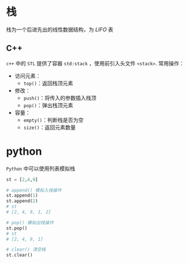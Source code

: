 # 栈
栈为一个后进先出的线性数据结构，为 *LIFO* 表

## C++
`c++` 中的 `STL` 提供了容器 `std:stack` ，使用前引入头文件 `<stack>`.
常用操作：
- 访问元素：
  - `top()`：返回栈顶元素
- 修改：
  - `push()`：将传入的参数插入栈顶
  - `pop()`：弹出栈顶元素
- 容量：
  - `empty()`：判断栈是否为空
  - `size()`：返回元素数量

# python
`Python` 中可以使用列表模拟栈
```python
st = [2,4,9]

# append() 模拟入栈操作
st.append(1)
st.append(2)
# st
# [2, 4, 9, 1, 2]

# pop() 模拟出栈操作
st.pop()
# st
# [2, 4, 9, 1]

# clear() 清空栈
st.clear()
```
